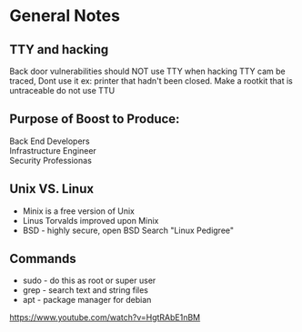 # General Notes

## TTY and hacking
Back door vulnerabilities should NOT use TTY when hacking
TTY cam be traced, Dont use it
ex: printer that hadn't been closed. 
Make a rootkit that is untraceable do not use TTU

## Purpose of Boost to Produce:
Back End Developers  
Infrastructure Engineer  
Security Professionas

## Unix VS. Linux 
* Minix is a free version of Unix 
* Linus Torvalds improved upon Minix 
* BSD - highly secure, open BSD
Search "Linux Pedigree"

## Commands
* sudo - do this as root or super user
* grep - search text and string files
* apt - package manager for debian

https://www.youtube.com/watch?v=HgtRAbE1nBM
